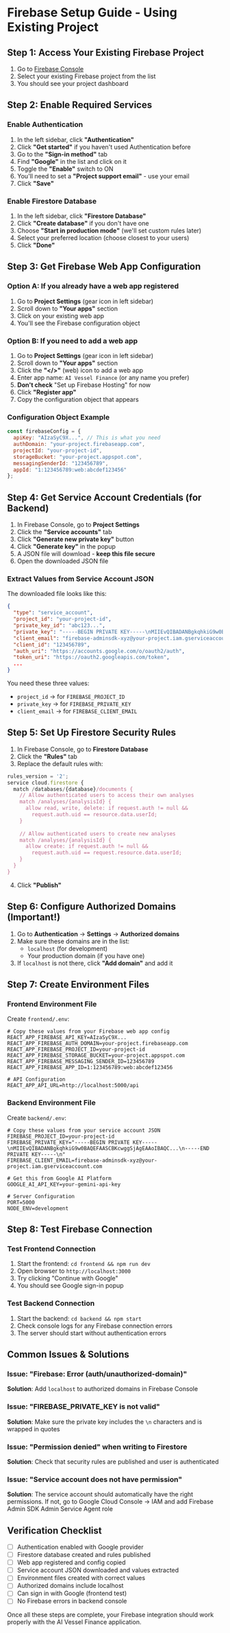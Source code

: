 # Firebase Setup Guide - Using Existing Project

## Step 1: Access Your Existing Firebase Project

1. Go to [Firebase Console](https://console.firebase.google.com)
2. Select your existing Firebase project from the list
3. You should see your project dashboard

## Step 2: Enable Required Services

### Enable Authentication
1. In the left sidebar, click **"Authentication"**
2. Click **"Get started"** if you haven't used Authentication before
3. Go to the **"Sign-in method"** tab
4. Find **"Google"** in the list and click on it
5. Toggle the **"Enable"** switch to ON
6. You'll need to set a **"Project support email"** - use your email
7. Click **"Save"**

### Enable Firestore Database
1. In the left sidebar, click **"Firestore Database"**
2. Click **"Create database"** if you don't have one
3. Choose **"Start in production mode"** (we'll set custom rules later)
4. Select your preferred location (choose closest to your users)
5. Click **"Done"**

## Step 3: Get Firebase Web App Configuration

### Option A: If you already have a web app registered
1. Go to **Project Settings** (gear icon in left sidebar)
2. Scroll down to **"Your apps"** section
3. Click on your existing web app
4. You'll see the Firebase configuration object

### Option B: If you need to add a web app
1. Go to **Project Settings** (gear icon in left sidebar)  
2. Scroll down to **"Your apps"** section
3. Click the **"</>"** (web) icon to add a web app
4. Enter app name: `AI Vessel Finance` (or any name you prefer)
5. **Don't check** "Set up Firebase Hosting" for now
6. Click **"Register app"**
7. Copy the configuration object that appears

### Configuration Object Example
```javascript
const firebaseConfig = {
  apiKey: "AIzaSyC9X...", // This is what you need
  authDomain: "your-project.firebaseapp.com",
  projectId: "your-project-id",
  storageBucket: "your-project.appspot.com",
  messagingSenderId: "123456789",
  appId: "1:123456789:web:abcdef123456"
};
```

## Step 4: Get Service Account Credentials (for Backend)

1. In Firebase Console, go to **Project Settings**
2. Click the **"Service accounts"** tab
3. Click **"Generate new private key"** button
4. Click **"Generate key"** in the popup
5. A JSON file will download - **keep this file secure**
6. Open the downloaded JSON file

### Extract Values from Service Account JSON
The downloaded file looks like this:
```json
{
  "type": "service_account",
  "project_id": "your-project-id",
  "private_key_id": "abc123...",
  "private_key": "-----BEGIN PRIVATE KEY-----\nMIIEvQIBADANBgkqhkiG9w0BAQEFAASCBKcwggSjAgEAAoIBAQC...\n-----END PRIVATE KEY-----\n",
  "client_email": "firebase-adminsdk-xyz@your-project.iam.gserviceaccount.com",
  "client_id": "123456789",
  "auth_uri": "https://accounts.google.com/o/oauth2/auth",
  "token_uri": "https://oauth2.googleapis.com/token",
  ...
}
```

You need these three values:
- `project_id` → for `FIREBASE_PROJECT_ID`
- `private_key` → for `FIREBASE_PRIVATE_KEY`
- `client_email` → for `FIREBASE_CLIENT_EMAIL`

## Step 5: Set Up Firestore Security Rules

1. In Firebase Console, go to **Firestore Database**
2. Click the **"Rules"** tab
3. Replace the default rules with:

```javascript
rules_version = '2';
service cloud.firestore {
  match /databases/{database}/documents {
    // Allow authenticated users to access their own analyses
    match /analyses/{analysisId} {
      allow read, write, delete: if request.auth != null && 
        request.auth.uid == resource.data.userId;
    }
    
    // Allow authenticated users to create new analyses
    match /analyses/{analysisId} {
      allow create: if request.auth != null && 
        request.auth.uid == request.resource.data.userId;
    }
  }
}
```

4. Click **"Publish"**

## Step 6: Configure Authorized Domains (Important!)

1. Go to **Authentication** → **Settings** → **Authorized domains**
2. Make sure these domains are in the list:
   - `localhost` (for development)
   - Your production domain (if you have one)
3. If `localhost` is not there, click **"Add domain"** and add it

## Step 7: Create Environment Files

### Frontend Environment File
Create `frontend/.env`:
```env
# Copy these values from your Firebase web app config
REACT_APP_FIREBASE_API_KEY=AIzaSyC9X...
REACT_APP_FIREBASE_AUTH_DOMAIN=your-project.firebaseapp.com  
REACT_APP_FIREBASE_PROJECT_ID=your-project-id
REACT_APP_FIREBASE_STORAGE_BUCKET=your-project.appspot.com
REACT_APP_FIREBASE_MESSAGING_SENDER_ID=123456789
REACT_APP_FIREBASE_APP_ID=1:123456789:web:abcdef123456

# API Configuration  
REACT_APP_API_URL=http://localhost:5000/api
```

### Backend Environment File
Create `backend/.env`:
```env
# Copy these values from your service account JSON
FIREBASE_PROJECT_ID=your-project-id
FIREBASE_PRIVATE_KEY="-----BEGIN PRIVATE KEY-----\nMIIEvQIBADANBgkqhkiG9w0BAQEFAASCBKcwggSjAgEAAoIBAQC...\n-----END PRIVATE KEY-----\n"
FIREBASE_CLIENT_EMAIL=firebase-adminsdk-xyz@your-project.iam.gserviceaccount.com

# Get this from Google AI Platform
GOOGLE_AI_API_KEY=your-gemini-api-key

# Server Configuration
PORT=5000
NODE_ENV=development
```

## Step 8: Test Firebase Connection

### Test Frontend Connection
1. Start the frontend: `cd frontend && npm run dev`
2. Open browser to `http://localhost:3000`
3. Try clicking "Continue with Google"
4. You should see Google sign-in popup

### Test Backend Connection
1. Start the backend: `cd backend && npm start`
2. Check console logs for any Firebase connection errors
3. The server should start without authentication errors

## Common Issues & Solutions

### Issue: "Firebase: Error (auth/unauthorized-domain)"
**Solution**: Add `localhost` to authorized domains in Firebase Console

### Issue: "FIREBASE_PRIVATE_KEY is not valid"  
**Solution**: Make sure the private key includes the `\n` characters and is wrapped in quotes

### Issue: "Permission denied" when writing to Firestore
**Solution**: Check that security rules are published and user is authenticated

### Issue: "Service account does not have permission"
**Solution**: The service account should automatically have the right permissions. If not, go to Google Cloud Console → IAM and add Firebase Admin SDK Admin Service Agent role

## Verification Checklist

- [ ] Authentication enabled with Google provider
- [ ] Firestore database created and rules published  
- [ ] Web app registered and config copied
- [ ] Service account JSON downloaded and values extracted
- [ ] Environment files created with correct values
- [ ] Authorized domains include localhost
- [ ] Can sign in with Google (frontend test)
- [ ] No Firebase errors in backend console

Once all these steps are complete, your Firebase integration should work properly with the AI Vessel Finance application.